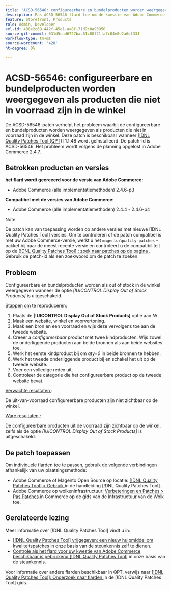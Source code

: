 ```yaml
---
title: 'ACSD-56546: configureerbare en bundelproducten worden weergegeven als producten die niet in voorraad zijn in de winkel'
description: Pas ACSD-56546 flard toe om de kwestie van Adobe Commerce te bevestigen waar de configureerbare en bundelproducten als uit voorraad op de opslagplaats tonen wanneer de * [!UICONTROL Display Out of Stock Products]* configuratieoptie wordt onbruikbaar gemaakt.
feature: Storefront, Products
role: Admin, Developer
exl-id: 488e2c69-442f-45e1-aa8f-71d9c0a93950
source-git-commit: 031d5cad6727bac61c88f21fa7c84e0d2a6df331
workflow-type: tm+mt
source-wordcount: '428'
ht-degree: 0%

---
```


# ACSD-56546: configureerbare en bundelproducten worden weergegeven als producten die niet in voorraad zijn in de winkel

De ACSD-56546-patch verhelpt het probleem waarbij de configureerbare en bundelproducten worden weergegeven als producten die niet in voorraad zijn in de winkel. Deze patch is beschikbaar wanneer [[!DNL Quality Patches Tool (QPT)]](/help/announcements/adobe-commerce-announcements/magento-quality-patches-released-new-tool-to-self-serve-quality-patches.md) 1.1.48 wordt geïnstalleerd. De patch-id is ACSD-56546. Het probleem wordt volgens de planning opgelost in Adobe Commerce 2.4.7.

## Betrokken producten en versies

**het flard wordt gecreeerd voor de versie van Adobe Commerce:**

* Adobe Commerce (alle implementatiemethoden) 2.4.6-p3

**Compatibel met de versies van Adobe Commerce:**

* Adobe Commerce (alle implementatiemethoden) 2.4.4 - 2.4.6-p4

>[!NOTE]
>
>De patch kan van toepassing worden op andere versies met nieuwe [!DNL Quality Patches Tool] versies. Om te controleren of de patch compatibel is met uw Adobe Commerce-versie, werkt u het `magento/quality-patches` -pakket bij naar de meest recente versie en controleert u de compatibiliteit op de [[!DNL Quality Patches Tool] : zoek naar patches op de pagina ](https://experienceleague.adobe.com/tools/commerce-quality-patches/index.html) . Gebruik de patch-id als een zoekwoord om de patch te zoeken.

## Probleem

Configureerbare en bundelproducten worden als out of stock in de winkel weergegeven wanneer de optie *[!UICONTROL Display Out of Stock Products]* is uitgeschakeld.

<u> Stappen om </u> te reproduceren:

1. Plaats de **[!UICONTROL Display Out of Stock Products]** optie aan *Nr*.
1. Maak een website, winkel en voorvertoning.
1. Maak een bron en een voorraad en wijs deze vervolgens toe aan de tweede website.
1. Creeer a *configureerbaar product* met twee kindproducten. Wijs zowel de onderliggende producten aan beide bronnen als aan beide websites toe.
1. Werk het eerste kindproduct bij om *qty=0* in beide bronnen te hebben.
1. Werk het tweede onderliggende product bij en schakel het uit op de tweede website.
1. Voer een volledige redex uit.
1. Controleer de categorie die het configureerbare product op de tweede website bevat.

<u> Verwachte resultaten </u>:

De uit-van-voorraad configureerbare producten zijn niet zichtbaar op de winkel.

<u> Ware resultaten </u>:

De configureerbare producten uit de voorraad zijn zichtbaar op de winkel, zelfs als de optie *[!UICONTROL Display Out of Stock Products]* is uitgeschakeld.

## De patch toepassen

Om individuele flarden toe te passen, gebruik de volgende verbindingen afhankelijk van uw plaatsingsmethode:

* Adobe Commerce of Magento Open Source op locatie: [[!DNL Quality Patches Tool]  > Gebruik ](https://experienceleague.adobe.com/docs/commerce-operations/tools/quality-patches-tool/usage.html) in de handleiding [!DNL Quality Patches Tool] .
* Adobe Commerce op wolkeninfrastructuur: [ Verbeteringen en Patches > Pas Patches ](https://experienceleague.adobe.com/docs/commerce-cloud-service/user-guide/develop/upgrade/apply-patches.html) in Commerce op de gids van de Infrastructuur van de Wolk toe.

## Gerelateerde lezing

Meer informatie over [!DNL Quality Patches Tool] vindt u in:

* [[!DNL Quality Patches Tool]  vrijgegeven: een nieuw hulpmiddel om kwaliteitspatches ](/help/announcements/adobe-commerce-announcements/magento-quality-patches-released-new-tool-to-self-serve-quality-patches.md) in onze basis van de steunkennis zelf te dienen.
* [ Controle als het flard voor uw kwestie van Adobe Commerce beschikbaar is gebruikend  [!DNL Quality Patches Tool]](/help/support-tools/patches-available-in-qpt-tool/check-patch-for-magento-issue-with-magento-quality-patches.md) in onze basis van de steunkennis.

Voor informatie over andere flarden beschikbaar in QPT, verwijs naar [[!DNL Quality Patches Tool]: Onderzoek naar flarden ](https://experienceleague.adobe.com/tools/commerce-quality-patches/index.html) in de [!DNL Quality Patches Tool] gids.

